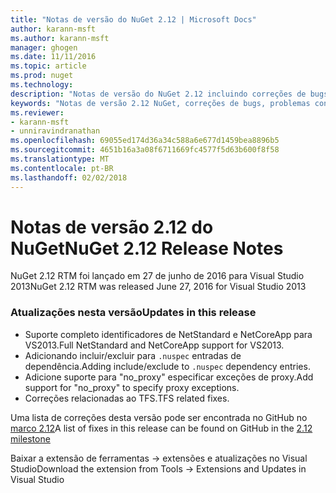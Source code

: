 ```yaml
---
title: "Notas de versão do NuGet 2.12 | Microsoft Docs"
author: karann-msft
ms.author: karann-msft
manager: ghogen
ms.date: 11/11/2016
ms.topic: article
ms.prod: nuget
ms.technology: 
description: "Notas de versão do NuGet 2.12 incluindo correções de bugs, problemas conhecidos, recursos adicionados e DCRs."
keywords: "Notas de versão 2.12 NuGet, correções de bugs, problemas conhecidos, adicionaram recursos, DCRs"
ms.reviewer:
- karann-msft
- unniravindranathan
ms.openlocfilehash: 69055ed174d36a34c588a6e677d1459bea8896b5
ms.sourcegitcommit: 4651b16a3a08f6711669fc4577f5d63b600f8f58
ms.translationtype: MT
ms.contentlocale: pt-BR
ms.lasthandoff: 02/02/2018
---
```

# <a name="nuget-212-release-notes"></a><span data-ttu-id="2f369-104">Notas de versão 2.12 do NuGet</span><span class="sxs-lookup"><span data-stu-id="2f369-104">NuGet 2.12 Release Notes</span></span>

<span data-ttu-id="2f369-105">NuGet 2.12 RTM foi lançado em 27 de junho de 2016 para Visual Studio 2013</span><span class="sxs-lookup"><span data-stu-id="2f369-105">NuGet 2.12 RTM was released June 27, 2016 for Visual Studio 2013</span></span>

### <a name="updates-in-this-release"></a><span data-ttu-id="2f369-106">Atualizações nesta versão</span><span class="sxs-lookup"><span data-stu-id="2f369-106">Updates in this release</span></span>

* <span data-ttu-id="2f369-107">Suporte completo identificadores de NetStandard e NetCoreApp para VS2013.</span><span class="sxs-lookup"><span data-stu-id="2f369-107">Full NetStandard  and NetCoreApp support for VS2013.</span></span>
* <span data-ttu-id="2f369-108">Adicionando incluir/excluir para `.nuspec` entradas de dependência.</span><span class="sxs-lookup"><span data-stu-id="2f369-108">Adding include/exclude to `.nuspec` dependency entries.</span></span>
* <span data-ttu-id="2f369-109">Adicione suporte para "no_proxy" especificar exceções de proxy.</span><span class="sxs-lookup"><span data-stu-id="2f369-109">Add support for "no_proxy" to specify proxy exceptions.</span></span>
* <span data-ttu-id="2f369-110">Correções relacionadas ao TFS.</span><span class="sxs-lookup"><span data-stu-id="2f369-110">TFS related fixes.</span></span>

<span data-ttu-id="2f369-111">Uma lista de correções desta versão pode ser encontrada no GitHub no [marco 2.12](https://github.com/NuGet/Home/issues?q=milestone%3A2.12+is%3Aclosed)</span><span class="sxs-lookup"><span data-stu-id="2f369-111">A list of fixes in this release can be found on GitHub in the [2.12 milestone](https://github.com/NuGet/Home/issues?q=milestone%3A2.12+is%3Aclosed)</span></span>

<span data-ttu-id="2f369-112">Baixar a extensão de ferramentas -> extensões e atualizações no Visual Studio</span><span class="sxs-lookup"><span data-stu-id="2f369-112">Download the extension from Tools -> Extensions and Updates in Visual Studio</span></span>
